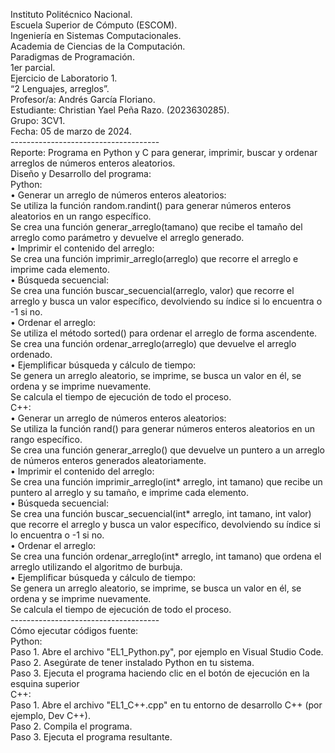 Instituto Politécnico Nacional. <br />
Escuela Superior de Cómputo (ESCOM). <br />
Ingeniería en Sistemas Computacionales. <br />
Academia de Ciencias de la Computación. <br />
Paradigmas de Programación. <br />
1er parcial. <br /> 
Ejercicio de Laboratorio 1. <br />
“2 Lenguajes, arreglos”. <br />
Profesor/a: 
Andrés García Floriano. <br />
Estudiante:
Christian Yael Peña Razo.
(2023630285). <br />
Grupo:
3CV1. <br />
Fecha:
05 de marzo de 2024. <br />
 -------------------------------------<br />
Reporte: Programa en Python y C para generar, imprimir, buscar y ordenar arreglos de números enteros aleatorios. <br />
Diseño y Desarrollo del programa: <br />
	Python: <br />
•	Generar un arreglo de números enteros aleatorios: <br />
	Se utiliza la función random.randint() para generar números enteros aleatorios en un rango específico. <br />
	Se crea una función generar_arreglo(tamano) que recibe el tamaño del arreglo como parámetro y devuelve el arreglo generado. <br />
•	Imprimir el contenido del arreglo: <br /> 
	Se crea una función imprimir_arreglo(arreglo) que recorre el arreglo e imprime cada elemento. <br />
•	Búsqueda secuencial: <br />
	Se crea una función buscar_secuencial(arreglo, valor) que recorre el arreglo y busca un valor específico, devolviendo su índice si lo encuentra o -1 si no. <br />
•	Ordenar el arreglo:<br />
	Se utiliza el método sorted() para ordenar el arreglo de forma ascendente.<br />
	Se crea una función ordenar_arreglo(arreglo) que devuelve el arreglo ordenado.<br />
•	Ejemplificar búsqueda y cálculo de tiempo:<br />
	Se genera un arreglo aleatorio, se imprime, se busca un valor en él, se ordena y se imprime nuevamente.<br />
	Se calcula el tiempo de ejecución de todo el proceso.<br />
	C++: <br />
•	Generar un arreglo de números enteros aleatorios: <br />
	Se utiliza la función rand() para generar números enteros aleatorios en un rango específico.<br />
	Se crea una función generar_arreglo() que devuelve un puntero a un arreglo de números enteros generados aleatoriamente.<br />
•	Imprimir el contenido del arreglo:<br />
	Se crea una función imprimir_arreglo(int* arreglo, int tamano) que recibe un puntero al arreglo y su tamaño, e imprime cada elemento.<br />
•	Búsqueda secuencial:<br />
	Se crea una función buscar_secuencial(int* arreglo, int tamano, int valor) que recorre el arreglo y busca un valor específico, devolviendo su índice si lo encuentra o -1 si no.<br />
•	Ordenar el arreglo:<br />
	Se crea una función ordenar_arreglo(int* arreglo, int tamano) que ordena el arreglo utilizando el algoritmo de burbuja.<br />
•	Ejemplificar búsqueda y cálculo de tiempo:<br />
	Se genera un arreglo aleatorio, se imprime, se busca un valor en él, se ordena y se imprime nuevamente.<br />
	Se calcula el tiempo de ejecución de todo el proceso.<br />
 -------------------------------------<br />
Cómo ejecutar códigos fuente:<br />
Python: <br />
Paso 1. Abre el archivo "EL1_Python.py", por ejemplo en Visual Studio Code.<br />
Paso 2. Asegúrate de tener instalado Python en tu sistema.<br />
Paso 3. Ejecuta el programa haciendo clic en el botón de ejecución en la esquina superior<br />
C++:<br />
Paso 1. Abre el archivo "EL1_C++.cpp" en tu entorno de desarrollo C++ (por ejemplo, Dev C++).<br />
Paso 2. Compila el programa.<br />
Paso 3. Ejecuta el programa resultante.<br />
